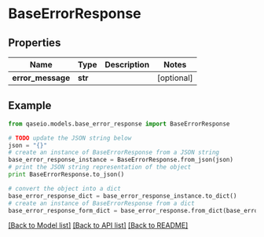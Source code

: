 # BaseErrorResponse


## Properties

Name | Type | Description | Notes
------------ | ------------- | ------------- | -------------
**error_message** | **str** |  | [optional] 

## Example

```python
from qaseio.models.base_error_response import BaseErrorResponse

# TODO update the JSON string below
json = "{}"
# create an instance of BaseErrorResponse from a JSON string
base_error_response_instance = BaseErrorResponse.from_json(json)
# print the JSON string representation of the object
print BaseErrorResponse.to_json()

# convert the object into a dict
base_error_response_dict = base_error_response_instance.to_dict()
# create an instance of BaseErrorResponse from a dict
base_error_response_form_dict = base_error_response.from_dict(base_error_response_dict)
```
[[Back to Model list]](../README.md#documentation-for-models) [[Back to API list]](../README.md#documentation-for-api-endpoints) [[Back to README]](../README.md)


